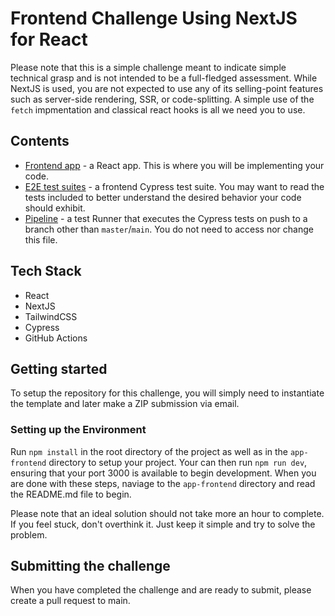 # Frontend Challenge Using NextJS for React

Please note that this is a simple challenge meant to indicate simple technical grasp and is not intended to be a full-fledged assessment. While NextJS is used, you are not expected to use any of its selling-point features such as server-side rendering, SSR, or code-splitting. A simple use of the `fetch` impmentation and classical react hooks is all we need you to use.

## Contents

- [Frontend app](app-frontend) - a React app. This is where you will be implementing your code.
- [E2E test suites](cypress/integration) - a frontend Cypress test suite. You may want to read the tests included to better understand the desired behavior your code should exhibit.
- [Pipeline](.github/workflows/tests.yml) - a test Runner that executes the Cypress tests on push to a branch other than `master`/`main`. You do not need to access nor change this file.

## Tech Stack

- React
- NextJS
- TailwindCSS
- Cypress
- GitHub Actions

## Getting started

To setup the repository for this challenge, you will simply need to instantiate the template and later make a ZIP submission via email.

### Setting up the Environment

Run `npm install` in the root directory of the project as well as in the `app-frontend` directory to setup your project. Your can then run `npm run dev`, ensuring that your port 3000 is available to begin development. When you are done with these steps, naviage to the `app-frontend` directory and read the README.md file to begin.

Please note that an ideal solution should not take more an hour to complete. If you feel stuck, don't overthink it. Just keep it simple and try to solve the problem.

## Submitting the challenge

When you have completed the challenge and are ready to submit, please create a pull request to main.
